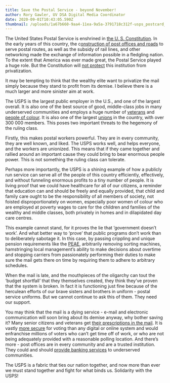 ```yaml
---
title: Save the Postal Service - beyond November!
author: Rory Gawler, UV DSA Digital Media Coordinator
date: 2020-09-01T10:43:05.590Z
thumbnail: /uploads/1a67b660-9aa4-11ea-9a5a-3791718c312f-usps_postcard_front.jpeg
---
```

The United States Postal Service is enshrined in [the U. S. Constitution](https://en.wikipedia.org/wiki/Postal_Clause). In the early years of this country, the c[onstruction of post offices and roads](https://www.marketplace.org/2016/06/27/how-post-office-created-america/) to serve postal routes, as well as the subsidy of rail lines, and other networking made the exchange of information possible in a fledgling nation. To the extent that America was ever made great, the Postal Service played a huge role. But the Constitution will [not protect](https://postalnews.com/blog/2015/05/07/postal-myths-it-would-take-a-constitutional-amendment-to-eliminate-or-privatize-the-postal-service/) this institution from privatization.

It may be tempting to think that the wealthy elite want to privatize the mail simply because they stand to profit from its demise. I believe there is a much larger and more sinister aim at work.

The USPS is the largest public employer in the U.S., and one of the largest overall. It is also one of the best source of good, middle-class jobs in many underserved communities and employs a huge number of [veterans](https://facts.usps.com/usps-employs-more-than-105000-military-veterans/#:~:text=The%20Postal%20Service%20employs%20more,of%20veterans%20in%20the%20country.&text=The%20Postal%20Service%20also%20has,the%20Service%20Cross%20Medals%20stamps.) and [people of colour](https://about.usps.com/strategic-planning/cs09/CSPO_09_087.htm). It is also one of the largest [unions](https://en.wikipedia.org/wiki/American_Postal_Workers_Union) in the country, with over 300 000 members. This poses two important threats to the hegemony of the ruling class.

Firstly, this makes postal workers powerful. They are in every community, they are well known, and liked. The USPS works well, and helps everyone, and the workers are unionized. This means that if they came together and rallied around an important cause they could bring to bear enormous people power. This is not something the ruling class can tolerate.

Perhaps more importantly, the USPS is a shining example of how a publicly run service can serve all of the people of this country efficiently, effectively, and without funneling enormous profits to a tiny number of people. It is living proof that we could have healthcare for all of our citizens, a reminder that education can and should be freely and equally provided, that child and family care ought to be the responsibility of all members of society, not foisted disproportionately on women, especially poor women of colour who are employed at poverty wages to care for the children and families of the wealthy and middle classes, both privately in homes and in dilapidated day care centres.

This example cannot stand, for it proves the lie that ‘government doesn’t work’. And what better way to ‘prove’ that public programs don’t work than to deliberately sabotage it. In this case, by passing crippling and unique pension requirements like the [PEAE](https://en.wikipedia.org/wiki/Postal_Accountability_and_Enhancement_Act), arbitrarily removing sorting machines, hamstringing local management’s ability to make decisions about overtime and stopping carriers from passionately performing their duties to make sure the mail gets there on time by requiring them to adhere to arbitrary schedules.

When the mail is late, and the mouthpieces of the oligarchy can tout the ‘budget shortfall’ that they themselves created, they think they’ve proven that the system is broken. In fact it is functioning just fine because of the herculean efforts of our brave sisters and brothers in uniform - postal service uniforms. But we cannot continue to ask this of them. They need our support.

You may think that the mail is a dying service - e-mail and electronic communication will soon bring about its demise anyway, why bother saving it? Many senior citizens and veterans get [their prescriptions in the mail](https://www.npr.org/sections/health-shots/2020/08/25/905666119/postal-service-slowdowns-cause-dangerous-delays-in-medication-delivery#:~:text=The%20USPS%20handles%20approximately%201.2,National%20Association%20of%20Letter%20Carriers.). It is vastly [more secure](https://bipartisanpolicy.org/blog/is-voting-by-mail-safe-and-reliable-we-asked-state-and-local-elections-officials/) for voting than any digital or online system and would enfranchise millions of voters who can’t get time off of work, or who are not being adequately provided with a reasonable polling location. And there’s more - post offices are in every community and are a trusted institution. They could and should [provide banking services](http://www.campaignforpostalbanking.org/know-the-facts) to underserved communities.

The USPS is a fabric that ties our nation together, and now more than ever we must stand together and fight for what binds us. Solidarity with the USPS!